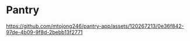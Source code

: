 # Pantry 

https://github.com/mtojong246/pantry-app/assets/120267213/0e36f842-97de-4b09-9f8d-2bebb13f2771

